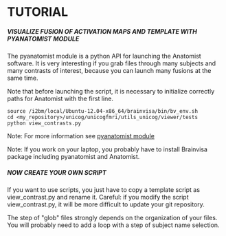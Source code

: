 # TUTORIAL

##### VISUALIZE FUSION OF ACTIVATION MAPS AND TEMPLATE WITH PYANATOMIST MODULE
The pyanatomist module is a python API for launching the Anatomist software.
It is very interesting if you grab files through many subjects and many
contrasts of interest, because you can launch many fusions at the same time.

Note that before launching the script, it is necessary to initialize 
correctly paths for Anatomist with the first line.

    source /i2bm/local/Ubuntu-12.04-x86_64/brainvisa/bin/bv_env.sh
    cd <my_repository>/unicog/unicogfmri/utils_unicog/viewer/tests
    python view_contrasts.py

Note: For more information see 
[pyanatomist module](http://brainvisa.info/doc/cartointernet/cartointernet_pg/en/html/ch05.html)

Note: If you work on your laptop, you probably have to install Brainvisa package including pyanatomist and Anatomist.


##### NOW CREATE YOUR OWN SCRIPT
If you want to use scripts, you just have to copy a template script as view_contrast.py and rename it. 
Careful: if you modify the script view_contrast.py, it will be more difficult to update your git repository.

The step of "glob" files strongly depends on the organization of your files. You will probably need to add a loop with a step of subject name selection.
